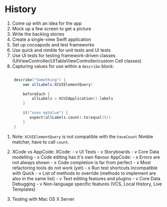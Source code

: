 # History

1. Come up with an idea for the app
1. Mock up a few screen to get a picture
1. Write the backlog stories
1. Create a single-view Swift application
1. Set up cocoapods and test frameworks
1. Use quick and nimble for unit tests and UI tests
1. Use UI tests for testing framework-driven classes (UIViewController/UITableViewController/custom Cell classes)
1. Capturing values for use within a `describe` block:

```swift

    describe("Something") {
        var allLabels:XCUIElementQuery!
        
        beforeEach {
            allLabels = XCUIApplication().labels
        }
        
        it("uses myValue") {
           expect(allLabels.count).to(equal(5))
        }
    }
```

1. Note: `XCUIElementQuery` is not compatible with the `haveCount` Nimble matcher, have to call `count`.
1. XCode vs AppCode:
    XCode:
        - v UI Tests
        - v Storyboards
        - v Core Data modelling
        - x Code editing has it's own flavour
    AppCode:
        - x Errors are not always shown
        - x Code completion is far from perfect
        - x Most refactoring tools do not work (yet)
        - x Run test shortcuts incompatible with Quick
        - v List of methods to override (methods to implement are also in the same list)
        - v Text editing features and plugins
        - v Core Data Debugging
        - v Non-language specific features (VCS, Local History, Live Templates)
        
1. Testing with Mac OS X Server